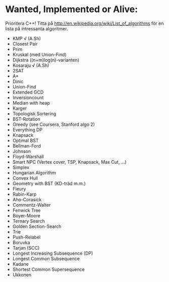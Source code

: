 Wanted, Implemented or Alive:
=============================
Prioritera C++!
Titta på http://en.wikipedia.org/wiki/List_of_algorithms för en lista på intressanta algoritmer.
- KMP √ (A.Sh)
- Closest Pair
- Prim
- Kruskal (med Union-Find)
- Dijkstra ((n+m)log(n)-varianten)
- Kosaraju √ (A.Sh)
- 2SAT
- A*
- Dinic
- Union-Find
- Extended GCD
- Inversioncount
- Median with heap
- Karger
- Topologisk Sortering
- BST-Rotation
- Greedy (see Coursera, Stanford algo 2)
- Everything DP
- Knapsack
- Optimal BST
- Bellman-Ford
- Johnson
- Floyd-Warshall
- Smart NPC (Vertex cover, TSP,  Knapsack, Max Cut, ...)
- Simplex
- Hungarian Algorithm
- Convex Hull
- Geometry with BST (KD-träd m.m.)
- Fleury
- Rabin-Karp
- Aho-Corasick
- Commentz-Walter
- Fenwick Tree
- Boyer-Moore
- Ternary Search
- Golden Section-Search
- Trie
- Push-Relabel
- Boruvka
- Tarjan (SCC)
- Longest Increasing Subsequence (DP)
- Longest Common Subsequence
- Kadane
- Shortest Common Supersequence
- Ukkonen
